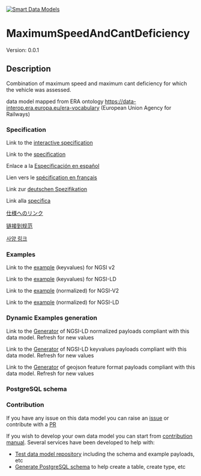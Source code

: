 [![Smart Data Models](https://smartdatamodels.org/wp-content/uploads/2022/01/SmartDataModels_logo.png "Logo")](https://smartdatamodels.org)
# MaximumSpeedAndCantDeficiency
Version: 0.0.1

## Description 

Combination of maximum speed and maximum cant deficiency for which the vehicle was assessed.

data model mapped from ERA ontology https://data-interop.era.europa.eu/era-vocabulary (European Union Agency for Railways)
### Specification

Link to the [interactive specification](https://swagger.lab.fiware.org/?url=https://smart-data-models.github.io/dataModel.ERA/MaximumSpeedAndCantDeficiency/swagger.yaml)

Link to the [specification](https://github.com/smart-data-models/dataModel.ERA/blob/master/MaximumSpeedAndCantDeficiency/doc/spec.md)

Enlace a la [Especificación en español](https://github.com/smart-data-models/dataModel.ERA/blob/master/MaximumSpeedAndCantDeficiency/doc/spec_ES.md)

Lien vers le [spécification en français](https://github.com/smart-data-models/dataModel.ERA/blob/master/MaximumSpeedAndCantDeficiency/doc/spec_FR.md)

Link zur [deutschen Spezifikation](https://github.com/smart-data-models/dataModel.ERA/blob/master/MaximumSpeedAndCantDeficiency/doc/spec_DE.md)

Link alla [specifica](https://github.com/smart-data-models/dataModel.ERA/blob/master/MaximumSpeedAndCantDeficiency/doc/spec_IT.md)

[仕様へのリンク](https://github.com/smart-data-models/dataModel.ERA/blob/master/MaximumSpeedAndCantDeficiency/doc/spec_JA.md)

[链接到规范](https://github.com/smart-data-models/dataModel.ERA/blob/master/MaximumSpeedAndCantDeficiency/doc/spec_ZH.md)

[사양 링크](https://github.com/smart-data-models/dataModel.ERA/blob/master/MaximumSpeedAndCantDeficiency/doc/spec_KO.md)
### Examples

Link to the [example](https://smart-data-models.github.io/dataModel.ERA/MaximumSpeedAndCantDeficiency/examples/example.json) (keyvalues) for NGSI v2

Link to the [example](https://smart-data-models.github.io/dataModel.ERA/MaximumSpeedAndCantDeficiency/examples/example.jsonld) (keyvalues) for NGSI-LD

Link to the [example](https://smart-data-models.github.io/dataModel.ERA/MaximumSpeedAndCantDeficiency/examples/example-normalized.json) (normalized) for NGSI-V2

Link to the [example](https://smart-data-models.github.io/dataModel.ERA/MaximumSpeedAndCantDeficiency/examples/example-normalized.jsonld) (normalized) for NGSI-LD
### Dynamic Examples generation

Link to the [Generator](https://smartdatamodels.org/extra/ngsi-ld_generator.php?schemaUrl=https://raw.githubusercontent.com/smart-data-models/dataModel.ERA/master/MaximumSpeedAndCantDeficiency/schema.json&email=info@smartdatamodels.org) of NGSI-LD normalized payloads compliant with this data model. Refresh for new values

Link to the [Generator](https://smartdatamodels.org/extra/ngsi-ld_generator_keyvalues.php?schemaUrl=https://raw.githubusercontent.com/smart-data-models/dataModel.ERA/master/MaximumSpeedAndCantDeficiency/schema.json&email=info@smartdatamodels.org) of NGSI-LD keyvalues payloads compliant with this data model. Refresh for new values

Link to the [Generator](https://smartdatamodels.org/extra/geojson_features_generator.php?schemaUrl=https://raw.githubusercontent.com/smart-data-models/dataModel.ERA/master/MaximumSpeedAndCantDeficiency/schema.json&email=info@smartdatamodels.org) of geojson feature format payloads compliant with this data model. Refresh for new values
### PostgreSQL schema
### Contribution

 If you have any issue on this data model you can raise an [issue](https://github.com/smart-data-models/dataModel.ERA/issues)  or contribute with a [PR](https://github.com/smart-data-models/dataModel.ERA/pulls)

 If you wish to develop your own data model you can start from [contribution manual](https://bit.ly/contribution_manual). Several services have been developed to help with: 
 - [Test data model repository](https://smartdatamodels.org/index.php/data-models-contribution-api/) including the schema and example payloads, etc
 - [Generate PostgreSQL schema](https://smartdatamodels.org/index.php/sql-service/) to help create a table, create type, etc